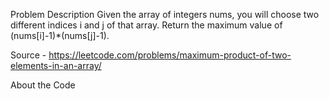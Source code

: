Problem Description
	Given the array of integers nums, 
	you will choose two different indices i and j of that array. 
	Return the maximum value of (nums[i]-1)*(nums[j]-1).
	
Source - https://leetcode.com/problems/maximum-product-of-two-elements-in-an-array/



About the Code